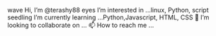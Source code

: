 wave Hi, I’m @terashy88
eyes I’m interested in ...linux, Python, script
seedling I’m currently learning ...Python,Javascript, HTML, CSS
💞️ I’m looking to collaborate on ...
📫 How to reach me ...

